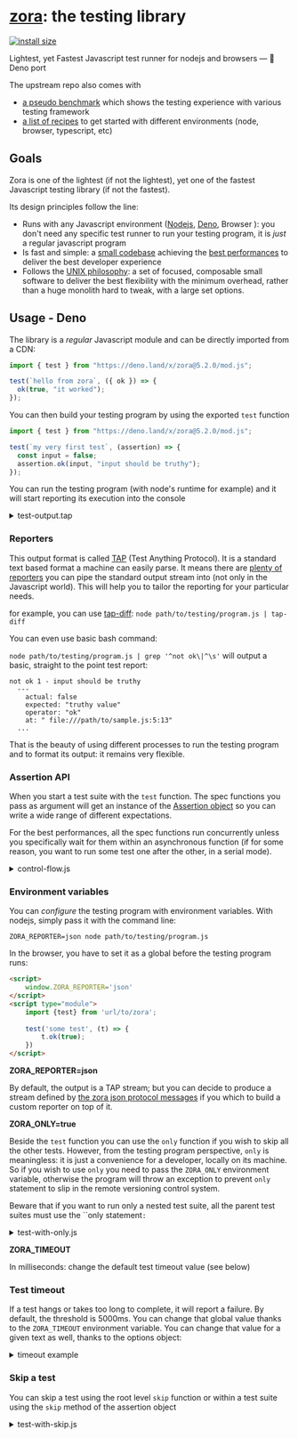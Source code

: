 # [zora](https://github.com/lorenzofox3/zora/blob/master/zora): the testing library

[![install size](https://badgen.net/packagephobia/install/zora)](https://packagephobia.now.sh/result?p=zora)

Lightest, yet Fastest Javascript test runner for nodejs and browsers — 🦕 Deno
port

The upstream repo also comes with

- [a pseudo benchmark](https://github.com/lorenzofox3/zora/blob/master/perfs)
  which shows the testing experience with various testing framework
- [a list of recipes](https://github.com/lorenzofox3/zora/blob/master/examples)
  to get started with different environments (node, browser, typescript, etc)

## Goals

Zora is one of the lightest (if not the lightest), yet one of the fastest
Javascript testing library (if not the fastest).

Its design principles follow the line:

- Runs with any Javascript environment ([Nodejs](https://nodejs.org/en/),
  [Deno](https://deno.land/), Browser ): you don't need any specific test runner
  to run your testing program, it is _just_ a regular javascript program
- Is fast and simple: a
  [small codebase](https://packagephobia.com/result?p=zora) achieving the
  [best performances](https://github.com/lorenzofox3/zora/blob/master/perfs) to
  deliver the best developer experience
- Follows the [UNIX philosophy](https://en.wikipedia.org/wiki/Unix_philosophy):
  a set of focused, composable small software to deliver the best flexibility
  with the minimum overhead, rather than a huge monolith hard to tweak, with a
  large set options.

## Usage - Deno

The library is a _regular_ Javascript module and can be directly imported from a
CDN:

```ts
import { test } from "https://deno.land/x/zora@5.2.0/mod.js";

test(`hello from zora`, ({ ok }) => {
  ok(true, "it worked");
});
```

You can then build your testing program by using the exported `test` function

```ts
import { test } from "https://deno.land/x/zora@5.2.0/mod.js";

test(`my very first test`, (assertion) => {
  const input = false;
  assertion.ok(input, "input should be truthy");
});
```

You can run the testing program (with node's runtime for example) and it will
start reporting its execution into the console

<details>
    <summary>test-output.tap</summary>

```TAP
TAP version 13
# my very first test
not ok 1 - input should be truthy
  ---
    actual: false
    expected: "truthy value"
    operator: "ok"
    at: " file:///path/to/sample.js:5:13"
  ...

1..1
# tests 1
# pass  0
# fail  1
# skip  0
```

</details>

### Reporters

This output format is called
[TAP](https://testanything.org/tap-version-13-specification.html) (Test Anything
Protocol). It is a standard text based format a machine can easily parse. It
means there are
[plenty of reporters](https://www.npmjs.com/search?q=tap%20reporter) you can
pipe the standard output stream into (not only in the Javascript world). This
will help you to tailor the reporting for your particular needs.

for example, you can use [tap-diff](https://www.npmjs.com/package/tap-diff):
`node path/to/testing/program.js | tap-diff`

You can even use basic bash command:

`node path/to/testing/program.js | grep '^not ok\|^\s'` will output a basic,
straight to the point test report:

```
not ok 1 - input should be truthy
  ---
    actual: false
    expected: "truthy value"
    operator: "ok"
    at: " file:///path/to/sample.js:5:13"
  ...
```

That is the beauty of using different processes to run the testing program and
to format its output: it remains very flexible.

### Assertion API

When you start a test suite with the `test` function. The spec functions you
pass as argument will get an instance of the
[Assertion object](https://github.com/lorenzofox3/zora/blob/master/assert) so
you can write a wide range of different expectations.

For the best performances, all the spec functions run concurrently unless you
specifically wait for them within an asynchronous function (if for some reason,
you want to run some test one after the other, in a serial mode).

<details>
    <summary>control-flow.js</summary>

```Javascript
import { test } from "https://deno.land/x/zora@5.2.0/mod.js";

let state = 0;

test("test 1", (t) => {
  t.ok(true);
  state++;
});

test("test 2", (t) => {
  //Maybe yes maybe no, you have no guarantee ! In this case it will work as everything is sync
  t.equal(state, 1);
});

//Same thing here even in nested tests
test("grouped", (t) => {
  let state = 0;

  t.test("test 1", (t) => {
    t.ok(true);
    state++;
  });

  t.test("test 2", (t) => {
    //Maybe yes maybe no, you have no guarantee ! In this case it will work as everything is sync
    t.equal(state, 1);
  });
});

//And
test("grouped", (t) => {
  let state = 0;

  t.test("test 1", async (t) => {
    t.ok(true);
    await wait(100);
    state++;
  });

  test("test 2", (t) => {
    t.equal(
      state,
      0,
      "see the old state value as it will have started to run before test 1 is done",
    );
  });
});

//But
test("grouped", async (t) => {
  let state = 0;

  //specifically WAIT for the end of this test before moving on !
  await t.test("test 1", async (t) => {
    t.ok(true);
    await wait(100);
    state++;
  });

  test("test 2", (t) => {
    t.equal(state, 1, "see the updated value!");
  });
});
```

</details>

### Environment variables

You can _configure_ the testing program with environment variables. With nodejs,
simply pass it with the command line:

`ZORA_REPORTER=json node path/to/testing/program.js`

In the browser, you have to set it as a global before the testing program runs:

```HTML
<script>
    window.ZORA_REPORTER='json'
</script>
<script type="module">
    import {test} from 'url/to/zora';
    
    test('some test', (t) => {
        t.ok(true);
    })
</script>
```

**ZORA_REPORTER=json**

By default, the output is a TAP stream; but you can decide to produce a stream
defined by
[the zora json protocol messages](https://github.com/lorenzofox3/zora/blob/master/reporters)
if you which to build a custom reporter on top of it.

**ZORA_ONLY=true**

Beside the `test` function you can use the `only` function if you wish to skip
all the other tests. However, from the testing program perspective, `only` is
meaningless: it is just a convenience for a developer, locally on its machine.\
So if you wish to use `only` you need to pass the `ZORA_ONLY` environment
variable, otherwise the program will throw an exception to prevent `only`
statement to slip in the remote versioning control system.

Beware that if you want to run only a nested test suite, all the parent test
suites must use the ``only statement`:`

<details>
    <summary>test-with-only.js</summary>

```Javascript
import { only, test } from "https://deno.land/x/zora@5.2.0/mod.js";

test("will be skipped", (t) => {
  t.ok(false);
});

only("some test", (t) => {
  // will be skipped as well
  t.test("some nested test", (t) => {
    t.ok(false);
  });

  // will run
  t.only("some other nested test", (t) => {
    t.ok(true);
  });
});
```

</details>

**ZORA_TIMEOUT**

In milliseconds: change the default test timeout value (see below)

### Test timeout

If a test hangs or takes too long to complete, it will report a failure. By
default, the threshold is 5000ms. You can change that global value thanks to the
`ZORA_TIMEOUT` environment variable. You can change that value for a given text
as well, thanks to the options object:

<details>
    <summary>timeout example</summary>

```Javascript
test(
  "broken promise",
  ({ ok }) => {
    return new Promise(() => {}).then(() => {
      ok(true);
    });
  },
  { timeout: 500 },
);
```

</details>

### Skip a test

You can skip a test using the root level `skip` function or within a test suite
using the `skip` method of the assertion object

<details>
    <summary>test-with-skip.js</summary>

```Javascript
import { skip, test } from "https://deno.land/x/zora@5.2.0/mod.js";

skip("will be skipped", (t) => {
  t.ok(false);
});

test("some test", (t) => {
  // will be skipped as well
  t.skip("some nested test", (t) => {
    t.ok(false);
  });

  // will run
  t.test("some other nested test", (t) => {
    t.ok(true);
  });
});
```

</details>
